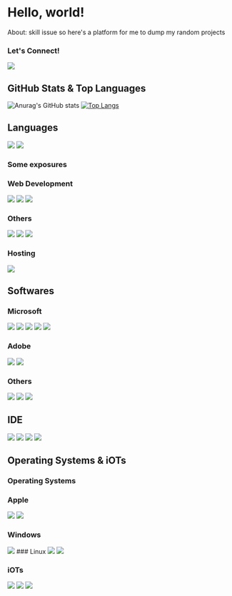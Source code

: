 # Hello, world! 
About: skill issue so here's a platform for me to dump my random projects

### Let's Connect! 
<a href="https://instagram.com/54Hex"><img src="https://img.shields.io/badge/Instagram-E4405F?style=for-the-badge&logo=instagram&logoColor=white"></a>

## GitHub Stats & Top Languages 
![Anurag's GitHub stats](https://github-readme-stats.vercel.app/api?username=54Hex&show_icons=true&hide_border&theme=dark) 
[![Top Langs](https://github-readme-stats.vercel.app/api/top-langs/?username=54Hex&hide=makefile&layout=compact&hide_border&theme=dark)](https://github.com/anuraghazra/github-readme-stats)

## Languages 
<img src = "https://img.shields.io/badge/Swift-FA7343?style=for-the-badge&logo=swift&logoColor=white"> <img src = "https://img.shields.io/badge/TypeScript-007ACC?style=for-the-badge&logo=typescript&logoColor=white">
 
### Some exposures 

### Web Development 
<img src = "https://img.shields.io/badge/HTML5-E34F26?style=for-the-badge&logo=html5&logoColor=white"> <img src = "https://img.shields.io/badge/CSS3-1572B6?style=for-the-badge&logo=css3&logoColor=white"> <img src = "https://img.shields.io/badge/JavaScript-323330?style=for-the-badge&logo=javascript&logoColor=F7DF1E">
### Others 
<img src = "https://img.shields.io/badge/Python-14354C?style=for-the-badge&logo=python&logoColor=white"> <img src = "https://img.shields.io/badge/C-00599C?style=for-the-badge&logo=c&logoColor=white"> <img src = "https://img.shields.io/badge/C%2B%2B-00599C?style=for-the-badge&logo=c%2B%2B&logoColor=white"> 
### Hosting
<img src = "https://img.shields.io/badge/Heroku-430098?style=for-the-badge&logo=heroku&logoColor=white" > 

## Softwares
### Microsoft 
<img src = "https://img.shields.io/badge/Microsoft_Office-D83B01?style=for-the-badge&logo=microsoft-office&logoColor=white"> <img src = "https://img.shields.io/badge/Microsoft_Excel-217346?style=for-the-badge&logo=microsoft-excel&logoColor=white"> <img src = "https://img.shields.io/badge/Microsoft_PowerPoint-B7472A?style=for-the-badge&logo=microsoft-powerpoint&logoColor=white"> <img src = "https://img.shields.io/badge/Microsoft_Word-2B579A?style=for-the-badge&logo=microsoft-word&logoColor=white"> <img src = "https://img.shields.io/badge/Powershell-2CA5E0?style=for-the-badge&logo=powershell&logoColor=white">
### Adobe 
<img src = "https://img.shields.io/badge/Adobe%20Premiere%20Pro-9999FF?style=for-the-badge&logo=Adobe%20Premiere%20Pro&logoColor=white"> <img src = "https://img.shields.io/badge/Adobe%20Lightroom-31A8FF?style=for-the-badge&logo=Adobe%20Lightroom&logoColor=white" > 
### Others
<img src = "https://img.shields.io/badge/Figma-F24E1E?style=for-the-badge&logo=figma&logoColor=white"> <img src = "https://img.shields.io/badge/Inkscape-000000?style=for-the-badge&logo=Inkscape&logoColor=white"> <img src = "https://img.shields.io/badge/Spark%20AR-FF5C83?style=for-the-badge&logo=Spark AR&logoColor=white" >

## IDE 
<img src = "https://img.shields.io/badge/Xcode-007ACC?style=for-the-badge&logo=Xcode&logoColor=white"> <img src = "https://img.shields.io/badge/PyCharm-000000.svg?&style=for-the-badge&logo=PyCharm&logoColor=white"> <img src = "https://img.shields.io/badge/Visual_Studio_Code-0078D4?style=for-the-badge&logo=visual%20studio%20code&logoColor=white"> <img src = "https://img.shields.io/badge/Arduino_IDE-00979D?style=for-the-badge&logo=arduino&logoColor=white">

## Operating Systems & iOTs
### Operating Systems 

### Apple 
<img src = "https://img.shields.io/badge/iOS-000000?style=for-the-badge&logo=ios&logoColor=white"> <img src = "https://img.shields.io/badge/mac%20os-000000?style=for-the-badge&logo=apple&logoColor=white"> 
### Windows 
<img src = "https://img.shields.io/badge/Windows-0078D6?style=for-the-badge&logo=windows&logoColor=white"> 
### Linux 
<img src = "https://img.shields.io/badge/Linux-FCC624?style=for-the-badge&logo=linux&logoColor=black"> <img src = "https://img.shields.io/badge/Kali_Linux-557C94?style=for-the-badge&logo=kali-linux&logoColor=white">

### iOTs
<img src = "https://img.shields.io/badge/micro:bit-00ED00?style=for-the-badge&logo=micro:bit&logoColor=white"> <img src = "https://img.shields.io/badge/Raspberry%20Pi-A22846?style=for-the-badge&logo=Raspberry%20Pi&logoColor=white"> <img src = "https://img.shields.io/badge/Arduino-00979D?style=for-the-badge&logo=Arduino&logoColor=white">

 
